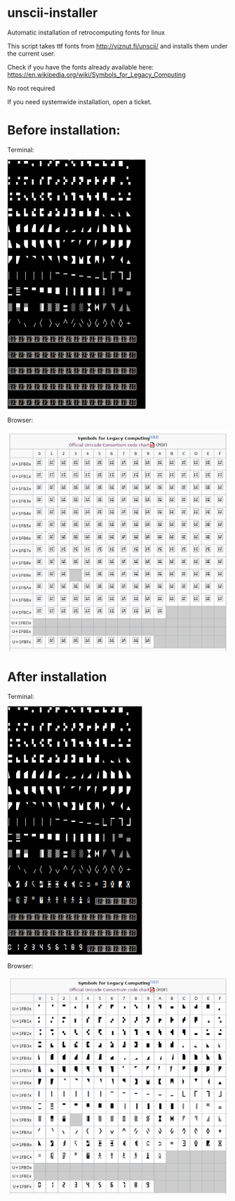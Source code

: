 # unscii-installer
Automatic installation of retrocomputing fonts for linux

This script takes ttf fonts from http://viznut.fi/unscii/
and installs them under the current user.

Check if you have the fonts already available here: https://en.wikipedia.org/wiki/Symbols_for_Legacy_Computing

No root required

If you need systemwide installation, open a ticket.

# Before installation:

Terminal:

![before terminal](https://github.com/Gunstick/unscii-installer/raw/main/before-installation-terminal.png)

Browser:

![before browser](https://github.com/Gunstick/unscii-installer/raw/main/before-installation-browser.png)

# After installation

Terminal:

![after terminal](https://github.com/Gunstick/unscii-installer/raw/main/after-installation-terminal.png)

Browser:

![after browser](https://github.com/Gunstick/unscii-installer/raw/main/after-installation-browser.png)


